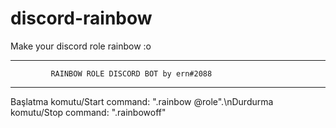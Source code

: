 # discord-rainbow
Make your discord role rainbow :o


------------------------------------------------------------------------

             RAINBOW ROLE DISCORD BOT by ern#2088

------------------------------------------------------------------------

Başlatma komutu/Start command: ".rainbow @role".\nDurdurma komutu/Stop command: ".rainbowoff"

